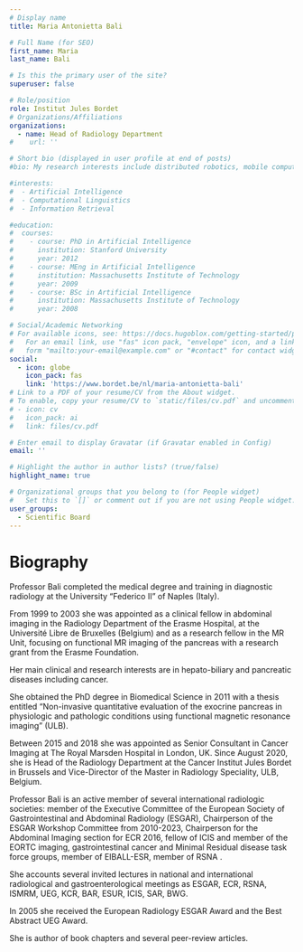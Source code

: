 ```yaml
---
# Display name
title: Maria Antonietta Bali

# Full Name (for SEO)
first_name: Maria
last_name: Bali

# Is this the primary user of the site?
superuser: false

# Role/position
role: Institut Jules Bordet
# Organizations/Affiliations
organizations:
  - name: Head of Radiology Department
#    url: ''

# Short bio (displayed in user profile at end of posts)
#bio: My research interests include distributed robotics, mobile computing and programmable matter.

#interests:
#  - Artificial Intelligence
#  - Computational Linguistics
#  - Information Retrieval

#education:
#  courses:
#    - course: PhD in Artificial Intelligence
#      institution: Stanford University
#      year: 2012
#    - course: MEng in Artificial Intelligence
#      institution: Massachusetts Institute of Technology
#      year: 2009
#    - course: BSc in Artificial Intelligence
#      institution: Massachusetts Institute of Technology
#      year: 2008

# Social/Academic Networking
# For available icons, see: https://docs.hugoblox.com/getting-started/page-builder/#icons
#   For an email link, use "fas" icon pack, "envelope" icon, and a link in the
#   form "mailto:your-email@example.com" or "#contact" for contact widget.
social:
  - icon: globe
    icon_pack: fas
    link: 'https://www.bordet.be/nl/maria-antonietta-bali'
# Link to a PDF of your resume/CV from the About widget.
# To enable, copy your resume/CV to `static/files/cv.pdf` and uncomment the lines below.
# - icon: cv
#   icon_pack: ai
#   link: files/cv.pdf

# Enter email to display Gravatar (if Gravatar enabled in Config)
email: ''

# Highlight the author in author lists? (true/false)
highlight_name: true

# Organizational groups that you belong to (for People widget)
#   Set this to `[]` or comment out if you are not using People widget.
user_groups:
  - Scientific Board
---
```

# Biography
Professor Bali completed the medical degree and training in diagnostic radiology at the University “Federico II” of Naples (Italy).

From 1999 to 2003 she was appointed as a clinical fellow in abdominal imaging in the Radiology Department of the Erasme Hospital, at the Université Libre de Bruxelles (Belgium) and as a research fellow in the MR Unit, focusing on functional MR imaging of the pancreas with a research grant from the Erasme Foundation.

Her main clinical and research interests are in hepato-biliary and pancreatic diseases including cancer.

She obtained the PhD degree in Biomedical Science in 2011 with a thesis entitled “Non-invasive quantitative evaluation of the exocrine pancreas in physiologic and pathologic conditions using functional magnetic resonance imaging” (ULB).

Between 2015 and 2018 she was appointed as Senior Consultant in Cancer Imaging at The Royal Marsden Hospital in London, UK. Since August 2020, she is Head of the Radiology Department at the Cancer Institut Jules Bordet in Brussels and Vice-Director of the Master in Radiology Speciality, ULB, Belgium.

Professor Bali is an active member of several international radiologic societies: member of the Executive Committee of the European Society of Gastrointestinal and Abdominal Radiology (ESGAR), Chairperson of the ESGAR Workshop Committee from 2010-2023, Chairperson for the Abdominal Imaging section for ECR 2016, fellow of ICIS and member of the EORTC imaging, gastrointestinal cancer and Minimal Residual disease task force groups, member of EIBALL-ESR, member of RSNA .

She accounts several invited lectures in national and international radiological and gastroenterological meetings as ESGAR, ECR, RSNA, ISMRM, UEG, KCR, BAR, ESUR, ICIS, SAR, BWG.

In 2005 she received the European Radiology ESGAR Award and the Best Abstract UEG Award.

She is author of book chapters and several peer-review articles. 

